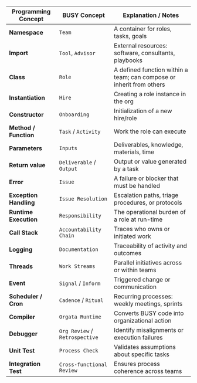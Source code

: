 | **Programming Concept**  | **BUSY Concept**               | **Explanation / Notes**                                              |
| ------------------------ | ------------------------------ | -------------------------------------------------------------------- |
| **Namespace**            | `Team`                         | A container for roles, tasks, goals                                  |
| **Import**               | `Tool`, `Advisor`              | External resources: software, consultants, playbooks                 |
| **Class**                | `Role`                         | A defined function within a team; can compose or inherit from others |
| **Instantiation**        | `Hire`                         | Creating a role instance in the org                                  |
| **Constructor**          | `Onboarding`                   | Initialization of a new hire/role                                    |
| **Method / Function**    | `Task` / `Activity`            | Work the role can execute                                            |
| **Parameters**           | `Inputs`                       | Deliverables, knowledge, materials, time                             |
| **Return value**         | `Deliverable` / `Output`       | Output or value generated by a task                                  |
| **Error**                | `Issue`                        | A failure or blocker that must be handled                            |
| **Exception Handling**   | `Issue Resolution`             | Escalation paths, triage procedures, or protocols                    |
| **Runtime Execution**    | `Responsibility`               | The operational burden of a role at run-time                         |
| **Call Stack**           | `Accountability Chain`         | Traces who owns or initiated work                                    |
| **Logging**              | `Documentation`                | Traceability of activity and outcomes                                |
| **Threads**              | `Work Streams`                 | Parallel initiatives across or within teams                          |
| **Event**                | `Signal` / `Inform`            | Triggered change or communication                                    |
| **Scheduler / Cron**     | `Cadence` / `Ritual`           | Recurring processes: weekly meetings, sprints                        |
| **Compiler**             | `Orgata Runtime`               | Converts BUSY code into organizational action                        |
| **Debugger**             | `Org Review` / `Retrospective` | Identify misalignments or execution failures                         |
| **Unit Test**            | `Process Check`                | Validates assumptions about specific tasks                           |
| **Integration Test**     | `Cross-functional Review`      | Ensures process coherence across teams                               |
